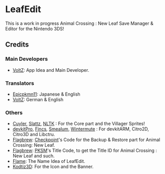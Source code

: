 # LeafEdit

This is a work in progress Animal Crossing : New Leaf Save Manager & Editor for the Nintendo 3DS!


## Credits
### Main Developers
- [VoltZ](https://github.com/SuperSaiyajinVoltZ): App Idea and Main Developer.
### Translators
- [Epicpkmn11](https://github.com/Epicpkmn11): Japanese & English
- [VoltZ](https://github.com/SuperSaiyajinVoltZ): German & English
### Others

- [Cuyler](https://github.com/Cuyler36), [Slattz](https://github.com/Slattz), [NLTK](https://github.com/Slattz/NLTK) : For the Core part and the Villager Sprites!
- [devkitPro](https://github.com/devkitPro), [Fincs](https://github.com/fincs), [Smealum](https://github.com/smealum), [Wintermute](https://github.com/WinterMute) : For devkitARM, Citro2D, Citro3D and Libctru.
- [Flagbrew](https://github.com/FlagBrew): [Checkpoint](https://github.com/FlagBrew/Checkpoint)'s Code for the Backup & Restore part for Animal Crossing: New Leaf.
- [Flagbrew](https://github.com/FlagBrew): [PKSM](https://github.com/FlagBrew/PKSM)'s Title Code, to get the Title ID for Animal Crossing : New Leaf and such.
- [Flame](https://github.com/FlameKat53): The Name Idea of LeafEdit.
- [Kodtiz3D](https://github.com/Kodtiz3D): For the Icon and the Banner.